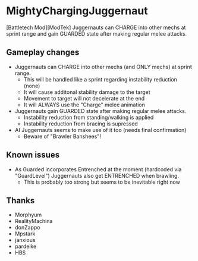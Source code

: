 # MightyChargingJuggernaut

[Battletech Mod][ModTek] Juggernauts can CHARGE into other mechs at sprint range and gain GUARDED state after making regular melee attacks.

## Gameplay changes
- Juggernauts can CHARGE into other mechs (and ONLY mechs) at sprint range.
	- This will be handled like a sprint regarding instability reduction (none)
	- It will cause additonal stability damage to the target
	- Movement to target will not decelerate at the end
	- It will ALWAYS use the "Charge" melee animation
- Juggernauts gain GUARDED state after making regular melee attacks.
	- Instability reduction from standing/walking is applied
	- Instability reduction from bracing is supressed
- AI Juggernauts seems to make use of it too (needs final confirmation)
	- Beware of "Brawler Banshees"!

## Known issues
- As Guarded incorporates Entrenched at the moment (hardcoded via "GuardLevel") Juggernauts also get ENTRENCHED when brawling.
	- This is probably too strong but seems to be inevitable right now

## Thanks
* Morphyum
* RealityMachina
* donZappo
* Mpstark
* janxious
* pardeike
* HBS